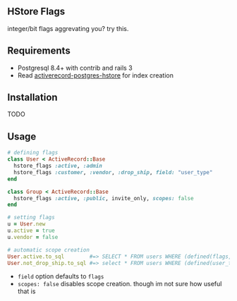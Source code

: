 HStore Flags
------------

integer/bit flags aggrevating you? try this.

Requirements
------------

* Postgresql 8.4+ with contrib and rails 3
* Read [activerecord-postgres-hstore](https://raw.github.com/engageis/activerecord-postgres-hstore) for index creation

Installation
------------

TODO

Usage
-----

```ruby
# defining flags
class User < ActiveRecord::Base
  hstore_flags :active, :admin
  hstore_flags :customer, :vendor, :drop_ship, field: "user_type"
end

class Group < ActiveRecord::Base
  hstore_flags :active, :public, invite_only, scopes: false
end

# setting flags
u = User.new
u.active = true
u.vendor = false

# automatic scope creation
User.active.to_sql        #=> SELECT * FROM users WHERE (defined(flags, 'active') IS TRUE)
User.not_drop_ship.to_sql #=> select * FROM users WHERE (defined(user_type, 'drop_ship') IS NOT TRUE)
```

* `field` option defaults to `flags`
* `scopes: false` disables scope creation. though im not sure how useful that is
